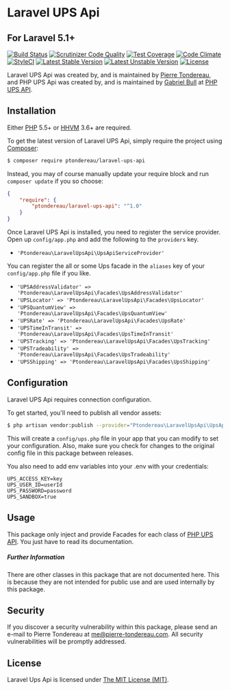 Laravel UPS Api
=================

## For Laravel 5.1+

[![Build Status](https://travis-ci.org/ptondereau/Laravel-UPS-Api.svg?branch=master)](https://travis-ci.org/ptondereau/Laravel-UPS-Api)
[![Scrutinizer Code Quality](https://scrutinizer-ci.com/g/ptondereau/Laravel-UPS-Api/badges/quality-score.png?b=master)](https://scrutinizer-ci.com/g/ptondereau/Laravel-UPS-Api/?branch=master)
[![Test Coverage](https://codeclimate.com/github/ptondereau/Laravel-UPS-Api/badges/coverage.svg)](https://codeclimate.com/github/ptondereau/Laravel-UPS-Api/coverage)
[![Code Climate](https://codeclimate.com/github/ptondereau/Laravel-UPS-Api/badges/gpa.svg)](https://codeclimate.com/github/ptondereau/Laravel-UPS-Api)
[![StyleCI](https://styleci.io/repos/54156171/shield)](https://styleci.io/repos/54156171)
[![Latest Stable Version](https://poser.pugx.org/ptondereau/laravel-ups-api/v/stable)](https://packagist.org/packages/Ptondereau/laravel-ups-api)
[![Latest Unstable Version](https://poser.pugx.org/ptondereau/laravel-ups-api/v/unstable)](https://packagist.org/packages/Ptondereau/laravel-ups-api)
[![License](https://poser.pugx.org/ptondereau/laravel-ups-api/license)](https://packagist.org/packages/Ptondereau/laravel-ups-api)

Laravel UPS Api was created by, and is maintained by [Pierre Tondereau](https://github.com/ptondereau), and PHP UPS Api was created by, and is maintained by [Gabriel Bull](https://github.com/gabrielbull) at [PHP UPS API](https://github.com/gabrielbull/php-ups-api).

## Installation

Either [PHP](https://php.net) 5.5+ or [HHVM](http://hhvm.com) 3.6+ are required.

To get the latest version of Laravel UPS Api, simply require the project using [Composer](https://getcomposer.org):

```bash
$ composer require ptondereau/laravel-ups-api
```

Instead, you may of course manually update your require block and run `composer update` if you so choose:

```json
{
    "require": {
        "ptondereau/laravel-ups-api": "^1.0"
    }
}
```

Once Laravel UPS Api is installed, you need to register the service provider. Open up `config/app.php` and add the following to the `providers` key.

* `'Ptondereau\LaravelUpsApi\UpsApiServiceProvider'`

You can register the all or some Ups facade in the `aliases` key of your `config/app.php` file if you like.

* `'UPSAddressValidator' => 'Ptondereau\LaravelUpsApi\Facades\UpsAddressValidator'`
* `'UPSLocator' => 'Ptondereau\LaravelUpsApi\Facades\UpsLocator'`
* `'UPSQuantumView' => 'Ptondereau\LaravelUpsApi\Facades\UpsQuantumView'`
* `'UPSRate' => 'Ptondereau\LaravelUpsApi\Facades\UpsRate'`
* `'UPSTimeInTransit' => 'Ptondereau\LaravelUpsApi\Facades\UpsTimeInTransit'`
* `'UPSTracking' => 'Ptondereau\LaravelUpsApi\Facades\UpsTracking'`
* `'UPSTradeability' => 'Ptondereau\LaravelUpsApi\Facades\UpsTradeability'`
* `'UPSShipping' => 'Ptondereau\LaravelUpsApi\Facades\UpsShipping'`



## Configuration

Laravel UPS Api requires connection configuration.

To get started, you'll need to publish all vendor assets:

```bash
$ php artisan vendor:publish --provider="Ptondereau\LaravelUpsApi\UpsApiServiceProvider"
```

This will create a `config/ups.php` file in your app that you can modify to set your configuration. Also, make sure you check for changes to the original config file in this package between releases.

You also need to add env variables into your .env with your credentials:

```text
UPS_ACCESS_KEY=key
UPS_USER_ID=userId
UPS_PASSWORD=password
UPS_SANDBOX=true
```

## Usage

This package only inject and provide Facades for each class of [PHP UPS API](https://github.com/gabrielbull/php-ups-api).
You just have to read its documentation.


##### Further Information

There are other classes in this package that are not documented here. This is because they are not intended for public use and are used internally by this package.


## Security

If you discover a security vulnerability within this package, please send an e-mail to Pierre Tondereau at me@pierre-tondereau.com. All security vulnerabilities will be promptly addressed.


## License

Laravel Ups Api is licensed under [The MIT License (MIT)](LICENSE).
